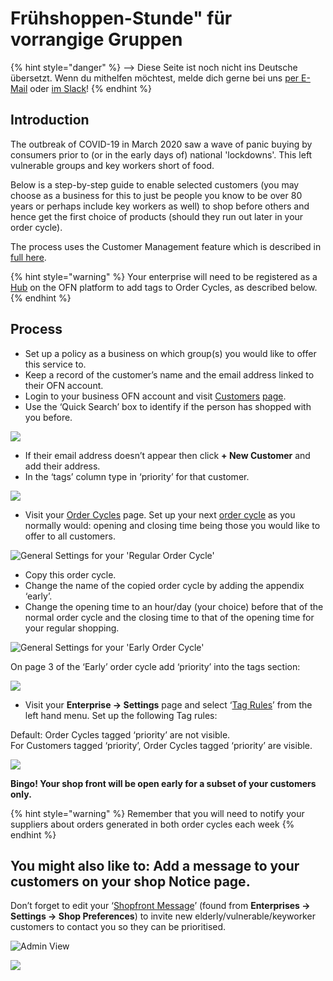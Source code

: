 # Frühshoppen-Stunde" für vorrangige Gruppen

{% hint style="danger" %}
<img src="https://firebasestorage.googleapis.com/v0/b/gitbook-28427.appspot.com/o/assets%2F-L9rgk4wEweX_zxXIzmW%2F-LpeYcYHvFT89zDzVlG4%2F-LpeZq2i0oaAbNYfYfu5%2FCapture%20du%202019-09-26%2000-38-19.png?alt=media&#x26;token=aef3eea2-4d60-4d24-99ec-6edbda36b45c" alt="" data-size="line">-->​<img src="https://firebasestorage.googleapis.com/v0/b/gitbook-28427.appspot.com/o/assets%2F-L9rgk4wEweX_zxXIzmW%2F-MdHZQzZkj-9uNA4c3qD%2F-MdIF6yxdsNWC5BK3awW%2FFlagge%20Deutschland.jpg?alt=media&#x26;token=9bbe895b-2aa1-40da-8221-01fb74558b92" alt="" data-size="line"> Diese Seite ist noch nicht ins Deutsche übersetzt. Wenn du mithelfen möchtest, melde dich gerne bei uns [per E-Mail](mailto:konrad@openfoodnetwork.de) oder [im Slack](https://join.slack.com/t/openfoodnetwork/shared\_invite/zt-9sjkjdlu-r02kUMP1zbrTgUhZhYPF\~A)!
{% endhint %}

## Introduction

The outbreak of COVID-19 in March 2020 saw a wave of panic buying by consumers prior to (or in the early days of) national 'lockdowns'.  This left vulnerable groups and key workers short of food.

Below is a step-by-step guide to enable selected customers (you may choose as a business for this to just be people you know to be over 80 years or perhaps include key workers as well) to shop before others and hence get the first choice of products (should they run out later in your order cycle).

The process uses the Customer Management feature which is described in[ full here](../../basic-features/shopfront/customer-management-and-conditional-displays-prices/).

{% hint style="warning" %}
Your enterprise will need to be registered as a [Hub](../../your-quick-start-on-ofn-given-who-you-are.md#hub) on the OFN platform to add tags to Order Cycles, as described below.
{% endhint %}

## Process

* Set up a policy as a business on which group(s) you would like to offer this service to.
* Keep a record of the customer’s name and the email address linked to their OFN account.
* Login to your business OFN account and visit [Customers](https://openfoodnetwork.org.uk/admin/customers) [page](../../basic-features/shopfront/customer-management-and-conditional-displays-prices/customers.md).
* Use the ‘Quick Search’ box to identify if the person has shopped with you before.&#x20;

![](https://lh6.googleusercontent.com/DcRo1W18G7l7JKxuhHybJB4gIEzZWQIX-3kynCMX79RwtrKFpMR8b6SYI4uyoQjGOOlmrV1rv7oIbsYS55UkfeH1yfu4SJntTnO1vMPmwuTMljBhkX\_kRhYLiI5fKzKjxYBR\_uCO)

* If their email address doesn’t appear then click **+ New Customer** and add their address.
* In the ‘tags’ column type in ‘priority’ for that customer.

![](https://lh6.googleusercontent.com/VFTwYU6Ow2KWM0ob7Nckswqd3avBblRUSPR27JTDbpjGi8\_H5wxCfeWzhGgm5dhuJg-y9rdfGVcVMLIGYgQm6QGuPdGhGWXa-53PXaPFXHP3dYy4EMjgkW023aXkQdBiJOYZxJB7)

* Visit your [Order Cycles](https://openfoodnetwork.org.uk/admin/order\_cycles) page.  Set up your next [order cycle](../../basic-features/shopfront/order-cycle/order-cycles-for-hubs.md) as you normally would: opening and closing time being those you would like to offer to all customers.

![General Settings for your 'Regular Order Cycle'](https://lh3.googleusercontent.com/jhi3BrlJJ7-Z3zfc\_VHW6M5h2Sldi1u2EhlsoBFu8IJRacq9M6P3ZPEi3Kem780jXD\_smQ\_tZZiodWmws-dWL1VrWS9tHrdB6G4NZZ4Chnmr-Okb9K58t6TcA4sMgOpD00u5ROFw)

* Copy this order cycle. &#x20;
* Change the name of the copied order cycle by adding the appendix ‘early’.&#x20;
* Change the opening time to an hour/day (your choice) before that of the normal order cycle and the closing time to that of the opening time for your regular shopping.

![General Settings for your 'Early Order Cycle'](https://lh6.googleusercontent.com/57HzSN9rk3Bw6Hg4Oo6R4qf-NeC9cKRiPKxm5aD8VQkaDJ5xNAXM7CMHTc9-3KsmZ9r4TMUhHFZw3qSfJ1RsVqpHN0bQm0DLyXKTSPcz27mYahCd7xcoNyxrj4dhfSlFyji1-4J0)

On page 3 of the ‘Early’ order cycle add ‘priority’ into the tags section:

![](https://lh6.googleusercontent.com/CZi2Nx92QTL8RKL\_ZXhnpoAPmirgfAHN-wL3jSnMCNdWxn9PCeu-tzVwj03kcvjp8YYt5-y0ijpyXAkfsWAwKuEGNOWKxCVuLFLtTZ41Vg3s2z9ljo9KcLPTIma5upHeWHUzbmZp)

* Visit your **Enterprise -> Settings** page and select ‘[Tag Rules](../../basic-features/shopfront/customer-management-and-conditional-displays-prices/tags-and-tag-rules.md#show-hide-order-cycles-at-my-shopfront)’ from the left hand menu.  Set up the following Tag rules:

Default: Order Cycles tagged ‘priority’ are not visible.\
For Customers tagged ‘priority’, Order Cycles tagged ‘priority’ are visible.

![](https://lh4.googleusercontent.com/e497XI88RMtx\_CFBOq8mbKxktOlZo7uhYcf6Cb9\_Pzrs6ZhaetjwRuFtrXIfMVN1C6\_mCG3DaP6Djhmok9j0Ux\_\_zscrPiU2fe4sOuDQjcmbqf2utdMPwpeftmTLiuPzSDpLDK7g)

**Bingo!  Your shop front will be open early for a subset of your customers only.** &#x20;

{% hint style="warning" %}
Remember that you will need to notify your suppliers about orders generated in both order cycles each week&#x20;
{% endhint %}

## **You might also like to: Add a message to your customers on your shop Notice page.**

Don’t forget to edit your ‘[Shopfront Message](../../basic-features/enterprise-profile/enterprise-settings.md#shop-preferences)’ (found from **Enterprises -> Settings -> Shop Preferences**) to invite new elderly/vulnerable/keyworker customers to contact you so they can be prioritised.

![Admin View](https://lh5.googleusercontent.com/Wg3e\_guD-P5zbZE1oa6OFb36YU-csR35WpZD9Hxn0cT3O05jXDDihtHH2EL9CIP7atYsXXK3va9gUSvyfNka\_ovDGDtSG2uRqreA2nW4cp8IjCnL3eodEv12iZ5QkA2eRIGaCkzD)

![](../../.gitbook/assets/notices2.jpg)
